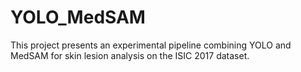 # YOLO_MedSAM
This project presents an experimental pipeline combining YOLO and MedSAM for skin lesion analysis on the ISIC 2017 dataset.
